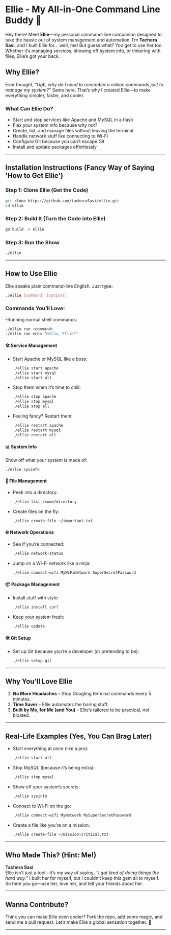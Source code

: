 # Ellie - My All-in-One Command Line Buddy 🚀

Hey there! Meet **Ellie**—my personal command-line companion designed to take the hassle out of system management and automation. I’m **Tachera Sasi**, and I built Ellie for... well, me! But guess what? You get to use her too. Whether it’s managing services, showing off system info, or tinkering with files, Ellie’s got your back.

## Why Ellie?

Ever thought, *“Ugh, why do I need to remember a million commands just to manage my system?”* Same here. That’s why I created Ellie—to make everything simpler, faster, and cooler.

### What Can Ellie Do?
- Start and stop services like Apache and MySQL in a flash
- Flex your system info because why not?
- Create, list, and manage files without leaving the terminal
- Handle network stuff like connecting to Wi-Fi
- Configure Git because you can’t escape Git
- Install and update packages effortlessly  

---

## Installation Instructions (Fancy Way of Saying 'How to Get Ellie')

### Step 1: Clone Ellie (Get the Code)
```bash
git clone https://github.com/tacheraSasi/ellie.git
cd ellie
```

### Step 2: Build It (Turn the Code into Ellie)
```bash
go build -o ellie
```

### Step 3: Run the Show
```bash
./ellie
```

---

## How to Use Ellie

Ellie speaks plain command-line English. Just type:
```bash
./ellie [command] [options]
```

### Commands You’ll Love:
-Running normal shell commands:
  ```bash
  ./ellie run <command>
  ./ellie run echo "Hello, Ellie!"
  ```

#### 🛠️ Service Management
- Start Apache or MySQL like a boss:
  ```bash
  ./ellie start apache
  ./ellie start mysql
  ./ellie start all
  ```

- Stop them when it’s time to chill:
  ```bash
  ./ellie stop apache
  ./ellie stop mysql
  ./ellie stop all
  ```

- Feeling fancy? Restart them:
  ```bash
  ./ellie restart apache
  ./ellie restart mysql
  ./ellie restart all
  ```

#### 📊 System Info
Show off what your system is made of:
```bash
./ellie sysinfo
```

#### 📁 File Management
- Peek into a directory:
  ```bash
  ./ellie list /some/directory
  ```

- Create files on the fly:
  ```bash
  ./ellie create-file ~/important.txt
  ```

#### 🌐 Network Operations
- See if you’re connected:
  ```bash
  ./ellie network-status
  ```

- Jump on a Wi-Fi network like a ninja:
  ```bash
  ./ellie connect-wifi MyWiFiNetwork SuperSecretPassword
  ```

#### 📦 Package Management
- Install stuff with style:
  ```bash
  ./ellie install curl
  ```

- Keep your system fresh:
  ```bash
  ./ellie update
  ```

#### 🛠️ Git Setup
- Set up Git because you’re a developer (or pretending to be):
  ```bash
  ./ellie setup-git
  ```

---

## Why You’ll Love Ellie

1. **No More Headaches** – Stop Googling terminal commands every 5 minutes.
2. **Time Saver** – Ellie automates the boring stuff.
3. **Built by Me, for Me (and You)** – Ellie’s tailored to be practical, not bloated.

---

## Real-Life Examples (Yes, You Can Brag Later)

- Start everything at once (like a pro):
  ```bash
  ./ellie start all
  ```

- Stop MySQL (because it’s being extra):
  ```bash
  ./ellie stop mysql
  ```

- Show off your system’s secrets:
  ```bash
  ./ellie sysinfo
  ```

- Connect to Wi-Fi on the go:
  ```bash
  ./ellie connect-wifi MyNetwork MySuperSecretPassword
  ```

- Create a file like you’re on a mission:
  ```bash
  ./ellie create-file ~/mission-critical.txt
  ```

---

## Who Made This? (Hint: Me!)  
**Tachera Sasi**  
Ellie isn’t just a tool—it’s my way of saying, *“I got tired of doing things the hard way.”* I built her for myself, but I couldn’t keep this gem all to myself. So here you go—use her, love her, and tell your friends about her.

---

## Wanna Contribute?
Think you can make Ellie even cooler? Fork the repo, add some magic, and send me a pull request. Let’s make Ellie a global sensation together. 🌟

---
